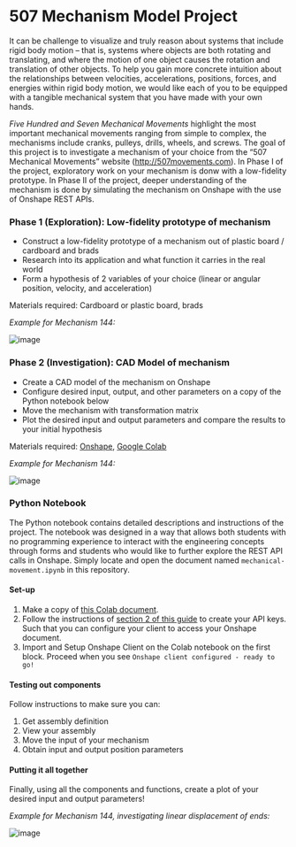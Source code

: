 # 507 Mechanism Model Project

It can be challenge to visualize and truly reason about systems that include rigid body motion – that is, systems where objects are both rotating and translating, and where the motion of one object causes the rotation and translation of other objects. To help you gain more concrete intuition about the relationships between velocities, accelerations, positions, forces, and energies within rigid body motion, we would like each of you to be equipped with a tangible mechanical system that you have made with your own hands.

*Five Hundred and Seven Mechanical Movements* highlight the most important mechanical movements ranging from simple to complex, the mechanisms include cranks, pulleys, drills, wheels, and screws. The goal of this project is to investigate a mechanism of your choice from the “507 Mechanical Movements” website (http://507movements.com). In Phase I of the project, exploratory work on your mechanism is donw with a low-fidelity prototype. In Phase II of the project, deeper understanding of the mechanism is done by simulating the mechanism on Onshape with the use of Onshape REST APIs. 

### Phase 1 (Exploration): Low-fidelity prototype of mechanism 
- Construct a low-fidelity prototype of a mechanism out of plastic board / cardboard and brads
- Research into its application and what function it carries in the real world
- Form a hypothesis of 2 variables of your choice (linear or angular position, velocity, and acceleration)

Materials required: Cardboard or plastic board, brads

*Example for Mechanism 144:*

![image](https://user-images.githubusercontent.com/76875975/183158231-66c6a1eb-19f8-4f9b-8872-4a41487b299d.png)

### Phase 2 (Investigation): CAD Model of mechanism
- Create a CAD model of the mechanism on Onshape
- Configure desired input, output, and other parameters on a copy of the Python notebook below
- Move the mechanism with transformation matrix
- Plot the desired input and output parameters and compare the results to your initial hypothesis

Materials required: [Onshape](https://cad.onshape.com/), [Google Colab](https://colab.research.google.com/)

*Example for Mechanism 144:*

![image](https://user-images.githubusercontent.com/76875975/183158644-1f640959-950c-4299-bcc7-5e531af8b072.png)

### Python Notebook
The Python notebook contains detailed descriptions and instructions of the project. The notebook was designed in a way that allows both students with no programming experience to interact with the engineering concepts through forms and students who would like to further explore the REST API calls in Onshape. Simply locate and open the document named `mechanical-movement.ipynb` in this repository. 

#### Set-up
1. Make a copy of [this Colab document](https://colab.research.google.com/github/jennifersliu/ceeo-summer22-internship/blob/main/mechanical_movement.ipynb).
2. Follow the instructions of [section 2 of this guide](https://github.com/PTC-Education/Onshape-Integration-Guides/blob/main/API_Intro.md#2-generating-your-onshape-api-keys) to create your API keys. Such that you can configure your client to access your Onshape document.
3. Import and Setup Onshape Client on the Colab notebook on the first block. Proceed when you see `Onshape client configured - ready to go!`

#### Testing out components
Follow instructions to make sure you can:
1. Get assembly definition
2. View your assembly
3. Move the input of your mechanism
4. Obtain input and output position parameters

#### Putting it all together
Finally, using all the components and functions, create a plot of your desired input and output parameters!

*Example for Mechanism 144, investigating linear displacement of ends:*

![image](https://user-images.githubusercontent.com/76875975/183211635-ee9347db-c6a1-4ca9-82ce-bd54691cfdb8.png)
